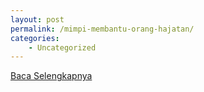 ```yaml
---
layout: post
permalink: /mimpi-membantu-orang-hajatan/
categories:
    - Uncategorized
---
```


[Baca Selengkapnya](/07)